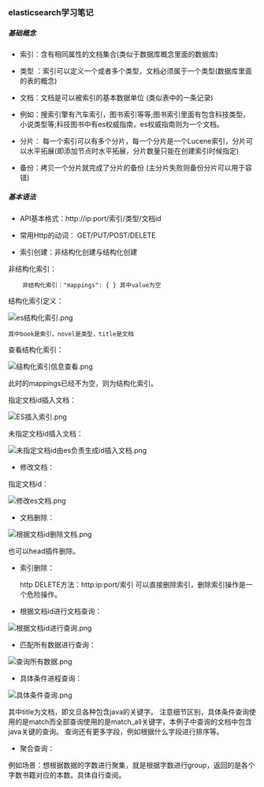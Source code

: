 ### elasticsearch学习笔记

##### 基础概念

- 索引：含有相同属性的文档集合(类似于数据库概念里面的数据库)

- 类型 ：索引可以定义一个或者多个类型，文档必须属于一个类型(数据库里面的表的概念)

- 文档：文档是可以被索引的基本数据单位 (类似表中的一条记录)

- 例如：搜索引擎有汽车索引，图书索引等等;图书索引里面有包含科技类型，小说类型等;科技图书中有es权威指南，es权威指南则为一个文档。  

- 分片： 每一个索引可以有多个分片，每一个分片是一个Lucene索引，分片可以水平拓展(即添加节点时水平拓展，分片数量只能在创建索引时候指定)

- 备份：拷贝一个分片就完成了分片的备份  (主分片失败则备份分片可以用于容错)


##### 基本语法

- API基本格式：http://ip:port/索引/类型/文档id

- 常用Http的动词： GET/PUT/POST/DELETE

- 索引创建：非结构化创建与结构化创建

非结构化索引：  

		非结构化索引："mappings": { } 其中value为空

结构化索引定义：  

![es结构化索引.png](./pic/es结构化索引.png)

	其中book是索引，novel是类型，title是文档


查看结构化索引：  

![结构化索引信息查看.png](./pic/结构化索引信息查看.png)  

此时的mappings已经不为空，则为结构化索引。

指定文档id插入文档：  

![ES插入索引.png](./pic/ES插入索引.png)

未指定文档id插入文档：  

![未指定文档id由es负责生成id插入文档.png](./pic/未指定文档id由es负责生成id插入文档.png)



- 修改文档：  

指定文档id：  

![修改es文档.png](./pic/修改es文档.png)



- 文档删除：  

![根据文档id删除文档.png](./pic/根据文档id删除文档.png)  

也可以head插件删除。

- 索引删除：  

	http DELETE方法：http:ip:port/索引  可以直接删除索引，删除索引操作是一个危险操作。



- 根据文档id进行文档查询： 

![根据文档id进行查询.png](./pic/根据文档id进行查询.png)  


- 匹配所有数据进行查询：  

![查询所有数据.png](./pic/查询所有数据.png)  

- 具体条件进程查询：

![具体条件查询.png](./pic/具体条件查询.png)  

其中title为文档，即文旦各种包含java的关键字。
注意细节区别，具体条件查询使用的是match而全部查询使用的是match_all关键字，本例子中查询的文档中包含java关键的查询。  查询还有更多字段，例如根据什么字段进行排序等。  



- 聚合查询：

例如场景：想根据数据的字数进行聚集，就是根据字数进行group，返回的是各个字数书籍对应的本数。具体自行查阅。  





